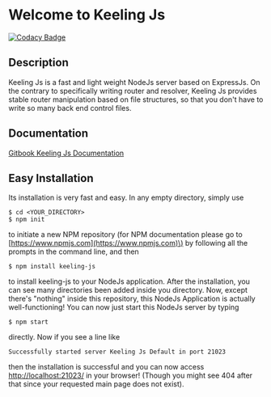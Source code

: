 # Welcome to Keeling Js

[![Codacy Badge](https://api.codacy.com/project/badge/Grade/d3bb4a577b624653a3c5ceac68055366)](https://www.codacy.com/app/Liby99/keeling-js?utm_source=github.com&amp;utm_medium=referral&amp;utm_content=Liby99/keeling-js&amp;utm_campaign=Badge_Grade)

## Description

Keeling Js is a fast and light weight NodeJs server based on ExpressJs. On the contrary to specifically writing router and resolver, Keeling Js provides stable router manipulation based on file structures, so that you don't have to write so many back end control files.

## Documentation

[Gitbook Keeling Js Documentation](https://liby99.gitbooks.io/keeling-js/)

## Easy Installation

Its installation is very fast and easy. In any empty directory, simply use

```
$ cd <YOUR_DIRECTORY>
$ npm init
```

to initiate a new NPM repository \(for NPM documentation please go to [https://www.npmjs.com](https://www.npmjs.com)\) by following all the prompts in the command line, and then

```
$ npm install keeling-js
```

to install keeling-js to your NodeJs application. After the installation, you can see many directories been added inside you directory. Now, except there's "nothing" inside this repository, this NodeJs Application is actually well-functioning! You can now just start this NodeJs server by typing

```
$ npm start
```

directly. Now if you see a line like

```
Successfully started server Keeling Js Default in port 21023
```

then the installation is successful and you can now access [http://localhost:21023/](http://localhost:21023/) in your browser! \(Though you might see 404 after that since your requested main page does not exist\).
